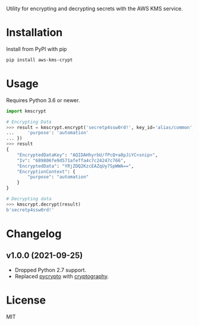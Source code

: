 Utility for encrypting and decrypting secrets with the AWS KMS service.

# Installation

Install from PyPI with pip

```bash
pip install aws-kms-crypt
```

# Usage

Requires Python 3.6 or newer.

```python
import kmscrypt

# Encrypting Data
>>> result = kmscrypt.encrypt('secretp4ssw0rd!', key_id='alias/common', encryption_context={
...     'purpose': 'automation'
... })
>>> result
{
    "EncryptedDataKey": "AQIDAHhyrbU/fPcQ+a8pJiYC<snip>",
    "Iv": "689806fe9d571afeffa4c7c24247c766",
    "EncryptedData": "YRjZDQ2KzcEAZqUy7SpWWA==",
    "EncryptionContext": {
        "purpose": "automation"
    }
}

# Decrypting data
>>> kmscrypt.decrypt(result)
b'secretp4ssw0rd!'
```

# Changelog

## v1.0.0 (2021-09-25)

* Dropped Python 2.7 support.
* Replaced [pycrypto](https://www.dlitz.net/software/pycrypto/) with [cryptography](https://cryptography.io/en/latest/).

# License

MIT